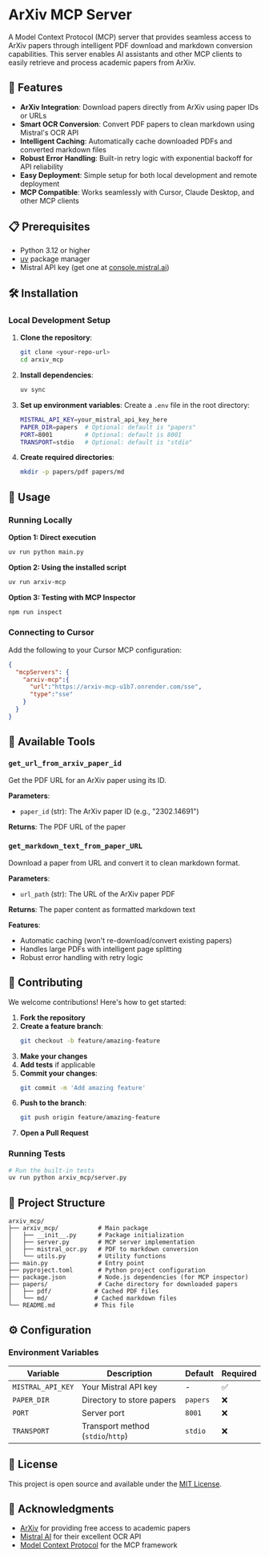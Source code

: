 # ArXiv MCP Server

A Model Context Protocol (MCP) server that provides seamless access to ArXiv papers through intelligent PDF download and markdown conversion capabilities. This server enables AI assistants and other MCP clients to easily retrieve and process academic papers from ArXiv.

## 🚀 Features

- **ArXiv Integration**: Download papers directly from ArXiv using paper IDs or URLs
- **Smart OCR Conversion**: Convert PDF papers to clean markdown using Mistral's OCR API
- **Intelligent Caching**: Automatically cache downloaded PDFs and converted markdown files
- **Robust Error Handling**: Built-in retry logic with exponential backoff for API reliability
- **Easy Deployment**: Simple setup for both local development and remote deployment
- **MCP Compatible**: Works seamlessly with Cursor, Claude Desktop, and other MCP clients

## 📋 Prerequisites

- Python 3.12 or higher
- [uv](https://docs.astral.sh/uv/) package manager
- Mistral API key (get one at [console.mistral.ai](https://console.mistral.ai/))

## 🛠️ Installation

### Local Development Setup

1. **Clone the repository**:

   ```bash
   git clone <your-repo-url>
   cd arxiv_mcp
   ```

2. **Install dependencies**:

   ```bash
   uv sync
   ```

3. **Set up environment variables**:
   Create a `.env` file in the root directory:

   ```bash
   MISTRAL_API_KEY=your_mistral_api_key_here
   PAPER_DIR=papers  # Optional: default is "papers"
   PORT=8001         # Optional: default is 8001
   TRANSPORT=stdio   # Optional: default is "stdio"
   ```

4. **Create required directories**:
   ```bash
   mkdir -p papers/pdf papers/md
   ```

## 🚀 Usage

### Running Locally

**Option 1: Direct execution**

```bash
uv run python main.py
```

**Option 2: Using the installed script**

```bash
uv run arxiv-mcp
```

**Option 3: Testing with MCP Inspector**

```bash
npm run inspect
```

### Connecting to Cursor

Add the following to your Cursor MCP configuration:

```json
{
  "mcpServers": {
    "arxiv-mcp":{
      "url":"https://arxiv-mcp-u1b7.onrender.com/sse",
      "type":"sse"
    }
  }
}
```

## 🔧 Available Tools

### `get_url_from_arxiv_paper_id`

Get the PDF URL for an ArXiv paper using its ID.

**Parameters**:

- `paper_id` (str): The ArXiv paper ID (e.g., "2302.14691")

**Returns**: The PDF URL of the paper

### `get_markdown_text_from_paper_URL`

Download a paper from URL and convert it to clean markdown format.

**Parameters**:

- `url_path` (str): The URL of the ArXiv paper PDF

**Returns**: The paper content as formatted markdown text

**Features**:

- Automatic caching (won't re-download/convert existing papers)
- Handles large PDFs with intelligent page splitting
- Robust error handling with retry logic

## 🤝 Contributing

We welcome contributions! Here's how to get started:

1. **Fork the repository**
2. **Create a feature branch**:
   ```bash
   git checkout -b feature/amazing-feature
   ```
3. **Make your changes**
4. **Add tests** if applicable
5. **Commit your changes**:
   ```bash
   git commit -m 'Add amazing feature'
   ```
6. **Push to the branch**:
   ```bash
   git push origin feature/amazing-feature
   ```
7. **Open a Pull Request**

### Running Tests

```bash
# Run the built-in tests
uv run python arxiv_mcp/server.py
```

## 📁 Project Structure

```
arxiv_mcp/
├── arxiv_mcp/           # Main package
│   ├── __init__.py      # Package initialization
│   ├── server.py        # MCP server implementation
│   ├── mistral_ocr.py   # PDF to markdown conversion
│   └── utils.py         # Utility functions
├── main.py              # Entry point
├── pyproject.toml       # Python project configuration
├── package.json         # Node.js dependencies (for MCP inspector)
├── papers/              # Cache directory for downloaded papers
│   ├── pdf/            # Cached PDF files
│   └── md/             # Cached markdown files
└── README.md           # This file
```

## ⚙️ Configuration

### Environment Variables

| Variable          | Description                       | Default  | Required |
| ----------------- | --------------------------------- | -------- | -------- |
| `MISTRAL_API_KEY` | Your Mistral API key              | -        | ✅       |
| `PAPER_DIR`       | Directory to store papers         | `papers` | ❌       |
| `PORT`            | Server port                       | `8001`   | ❌       |
| `TRANSPORT`       | Transport method (`stdio`/`http`) | `stdio`  | ❌       |


## 📝 License

This project is open source and available under the [MIT License](LICENSE).

## 🙏 Acknowledgments

- [ArXiv](https://arxiv.org/) for providing free access to academic papers
- [Mistral AI](https://mistral.ai/) for their excellent OCR API
- [Model Context Protocol](https://modelcontextprotocol.io/) for the MCP framework
